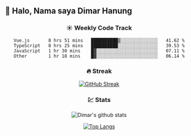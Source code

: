 ## 👋 Halo, Nama saya **Dimar Hanung**

<center>

### :sunny: Weekly Code Track
<!--START_SECTION:waka-->

```text
Vue.js       8 hrs 51 mins   ██████████▒░░░░░░░░░░░░░░   41.62 %
TypeScript   8 hrs 25 mins   ██████████░░░░░░░░░░░░░░░   39.53 %
JavaScript   1 hr 30 mins    █▓░░░░░░░░░░░░░░░░░░░░░░░   07.11 %
Other        1 hr 18 mins    █▓░░░░░░░░░░░░░░░░░░░░░░░   06.14 %
```

<!--END_SECTION:waka-->

### :fire: Streak

[![GitHub Streak](http://github-readme-streak-stats.herokuapp.com?user=dimar-hanung)](https://git.io/streak-stats)

### :chart: Stats

![Dimar's github stats](https://github-readme-stats.vercel.app/api?username=dimar-hanung&show_icons=true&theme=vue)

[![Top Langs](https://github-readme-stats.vercel.app/api/top-langs/?username=dimar-hanung)](#)

</center>
